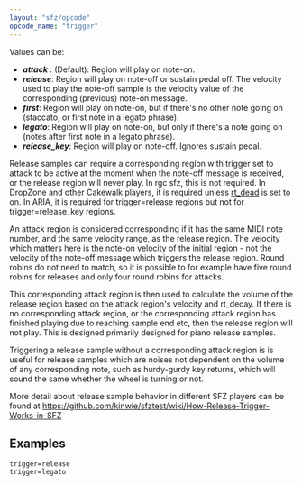 ```yaml
---
layout: "sfz/opcode"
opcode_name: "trigger"
---
```

Values can be:

- ***attack*** : (Default): Region will play on note-on.
- ***release***: Region will play on note-off or sustain pedal off. The velocity
                used to play the note-off sample is the velocity value of the
                corresponding (previous) note-on message.
- ***first***: Region will play on note-on, but if there's no other note going on
                (staccato, or first note in a legato phrase).
- ***legato***: Region will play on note-on, but only if there's a note going on
                (notes after first note in a legato phrase).
- ***release_key***: Region will play on note-off. Ignores sustain pedal.
								
Release samples can require a corresponding region with trigger set to attack to be active at
the moment when the note-off message is received, or the release region will never play.
In rgc sfz, this is not required. In DropZone and other Cakewalk players, it is required
unless [rt_dead](/opcodes/rt_dead) is set to on. In ARIA, it is required for trigger=release
regions but not for trigger=release_key regions.

An attack region is considered corresponding if it has the same MIDI note number,
and the same velocity range, as the release region. The velocity which matters here is
the note-on velocity of the initial region - not the velocity of the note-off message
which triggers the release region. Round robins do not need to match, so it is possible
to for example have five round robins for releases and only four round robins for
attacks.

This corresponding attack region is then used to calculate the volume of the release
region based on the attack region's velocity and rt_decay. If there is no corresponding
attack region, or the corresponding attack region has finished playing due to reaching
sample end etc, then the release region will not play. This is designed primarily
designed for piano release samples.

Triggering a release sample without a corresponding attack region is is useful for release
samples which are noises not dependent on the volume of any corresponding note, such
as hurdy-gurdy key returns, which will sound the same whether the wheel is turning
or not.

More detail about release sample behavior in different SFZ players can be found at
https://github.com/kinwie/sfztest/wiki/How-Release-Trigger-Works-in-SFZ

## Examples

```
trigger=release
trigger=legato
```
